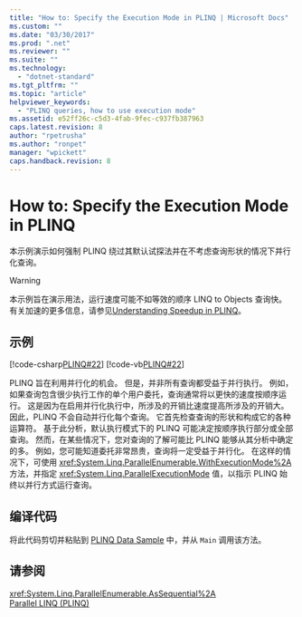 ```yaml
---
title: "How to: Specify the Execution Mode in PLINQ | Microsoft Docs"
ms.custom: ""
ms.date: "03/30/2017"
ms.prod: ".net"
ms.reviewer: ""
ms.suite: ""
ms.technology: 
  - "dotnet-standard"
ms.tgt_pltfrm: ""
ms.topic: "article"
helpviewer_keywords: 
  - "PLINQ queries, how to use execution mode"
ms.assetid: e52ff26c-c5d3-4fab-9fec-c937fb387963
caps.latest.revision: 8
author: "rpetrusha"
ms.author: "ronpet"
manager: "wpickett"
caps.handback.revision: 8
---
```

# How to: Specify the Execution Mode in PLINQ
本示例演示如何强制 PLINQ 绕过其默认试探法并在不考虑查询形状的情况下并行化查询。  
  
> [!WARNING]
>  本示例旨在演示用法，运行速度可能不如等效的顺序 LINQ to Objects 查询快。  有关加速的更多信息，请参见[Understanding Speedup in PLINQ](../../../docs/standard/parallel-programming/understanding-speedup-in-plinq.md)。  
  
## 示例  
 [!code-csharp[PLINQ#22](../../../samples/snippets/csharp/VS_Snippets_Misc/plinq/cs/plinqsamples.cs#22)]
 [!code-vb[PLINQ#22](../../../samples/snippets/visualbasic/VS_Snippets_Misc/plinq/vb/plinqsnippets1.vb#22)]  
  
 PLINQ 旨在利用并行化的机会。  但是，并非所有查询都受益于并行执行。  例如，如果查询包含很少执行工作的单个用户委托，查询通常将以更快的速度按顺序运行。  这是因为在启用并行化执行中，所涉及的开销比速度提高所涉及的开销大。  因此，PLINQ 不会自动并行化每个查询。  它首先检查查询的形状和构成它的各种运算符。  基于此分析，默认执行模式下的 PLINQ 可能决定按顺序执行部分或全部查询。  然而，在某些情况下，您对查询的了解可能比 PLINQ 能够从其分析中确定的多。  例如，您可能知道委托非常昂贵，查询将一定受益于并行化。  在这样的情况下，可使用 <xref:System.Linq.ParallelEnumerable.WithExecutionMode%2A> 方法，并指定 <xref:System.Linq.ParallelExecutionMode> 值，以指示 PLINQ 始终以并行方式运行查询。  
  
## 编译代码  
 将此代码剪切并粘贴到 [PLINQ Data Sample](../../../docs/standard/parallel-programming/plinq-data-sample.md) 中，并从 `Main` 调用该方法。  
  
## 请参阅  
 <xref:System.Linq.ParallelEnumerable.AsSequential%2A>   
 [Parallel LINQ \(PLINQ\)](../../../docs/standard/parallel-programming/parallel-linq-plinq.md)